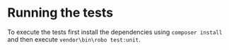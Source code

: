 # Running the tests

To execute the tests first install the dependencies using `composer install` and
then execute `vendor\bin\robo test:unit`.
